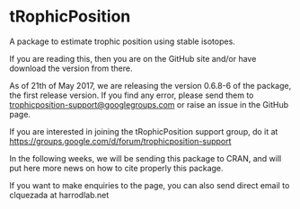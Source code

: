 # tRophicPosition
A package to estimate trophic position using stable isotopes.

If you are reading this, then you are on the GitHub site and/or have download the version from there. 

As of 21th of May 2017, we are releasing the version 0.6.8-6 of the package, the first release version. If you find any error, please send them to trophicposition-support@googlegroups.com or raise an issue in the GitHub page.

If you are interested in joining the tRophicPosition support group, do it at https://groups.google.com/d/forum/trophicposition-support

In the following weeks, we will be sending this package to CRAN, and will put here more news on how to cite properly this package.

If you want to make enquiries to the page, you can also send direct email to clquezada at harrodlab.net
